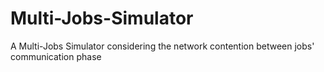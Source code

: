 # Multi-Jobs-Simulator
A Multi-Jobs Simulator considering the network contention between jobs' communication phase
